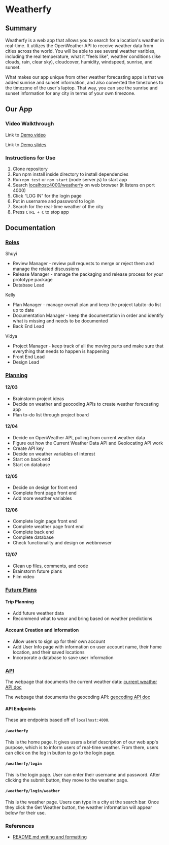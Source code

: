 # Weatherfy

## Summary 

Weatherfy is a web app that allows you to search for a location's weather in real-time. It utilizes the OpenWeather API to receive weather data from cities across the world. You will be able to see several weather varibles, including the real temperature, what it "feels like", weather conditions (like clouds, rain, clear sky), cloudcover, humidity, windspeed, sunrise, and sunset. 

What makes our app unique from other weather forecasting apps is that we added sunrise and sunset information, and also converted the timezones to the timezone of the user's laptop. That way, you can see the sunrise and sunset information for any city in terms of your own timezone.

## Our App

### Video Walkthrough

Link to [Demo video](https://www.youtube.com/watch?v=VICfSfzKCts&ab_channel=VR)

Link to [Demo slides](https://docs.google.com/presentation/d/1chkkYmoA3AEsBfhWS9rWX-g-OBA3enGbO928zLJ4X1s/edit?usp=sharing)

### Instructions for Use

1. Clone repository
2. Run npm install inside directory to install dependencies
3. Run `npm test` or `npm start` (node server.js) to start app
4. Search [localhost:4000/weatherfy](http://localhost:4000/weatherfy) on web browser (it listens on port 4000)
5. Click “LOG IN” for the login page
6. Put in username and password to login
7. Search for the real-time weather of the city
8. Press `CTRL + C` to stop app

## Documentation

### [Roles](https://github.com/comp426-2022-fall/a99-team-32/blob/main/docs/roles.md)

Shuyi  
- Review Manager - review pull requests to merge or reject them and manage the related discussions  
- Release Manager - manage the packaging and release process for your prototype package  
- Database Lead  

Kelly  
- Plan Manager - manage overall plan and keep the project tab/to-do list up to date  
- Documentation Manager - keep the documentation in order and identify what is missing and needs to be documented  
- Back End Lead  

Vidya  
- Project Manager - keep track of all the moving parts and make sure that everything that needs to happen is happening  
- Front End Lead  
- Design Lead  

### [Planning](https://github.com/comp426-2022-fall/a99-team-32/blob/main/docs/planning.md)

#### 12/03
- Brainstorm project ideas
- Decide on weather and geocoding APIs to create weather forecasting app
- Plan to-do list through project board

#### 12/04
- Decide on OpenWeather API, pulling from current weather data
- Figure out how the Current Weather Data API and Geolocating API work
- Create API key
- Decide on weather variables of interest
- Start on back end
- Start on database

#### 12/05
- Decide on design for front end
- Complete front page front end
- Add more weather variables

#### 12/06
- Complete login page front end
- Complete weather page front end
- Complete back end
- Complete database
- Check functionality and design on webbrowser

#### 12/07
- Clean up files, comments, and code
- Brainstorm future plans
- Film video

### [Future Plans](https://github.com/comp426-2022-fall/a99-team-32/blob/main/docs/futureplans.md)

#### Trip Planning
- Add future weather data
- Recommend what to wear and bring based on weather predictions

#### Account Creation and Information
- Allow users to sign up for their own account
- Add User Info page with information on user account name, their home location, and their saved locations
- Incorporate a database to save user information

### [API](https://github.com/comp426-2022-fall/a99-team-32/blob/main/docs/api%20documentation.md)

The webpage that documents the current weather data: [current weather API doc](https://openweathermap.org/current)

The webpage that documents the geocoding API: [geocoding API doc](https://openweathermap.org/api/geocoding-api)

#### API Endpoints
These are endpoints based off of `localhost:4000`.

#### `/weatherfy`

This is the home page. It gives users a brief description of our web app's purpose, which is to inform users of real-time weather.
From there, users can click on the log in button to go to the login page.

#### `/weatherfy/login`

This is the login page. User can enter their username and password.
After clicking the submit button, they move to the weather page.

#### `/weatherfy/login/weather`

This is the weather page. Users can type in a city at the search bar.
Once they click the Get Weather button, the weather information will appear below for their use.

### References

- [README.md writing and formatting](https://docs.github.com/en/get-started/writing-on-github/getting-started-with-writing-and-formatting-on-github/basic-writing-and-formatting-syntax)
